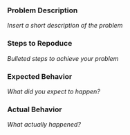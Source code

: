 ### Problem Description
*Insert a short description of the problem*

### Steps to Repoduce
*Bulleted steps to achieve your problem*

### Expected Behavior 
*What did you expect to happen?*

### Actual Behavior
*What actually happened?*

